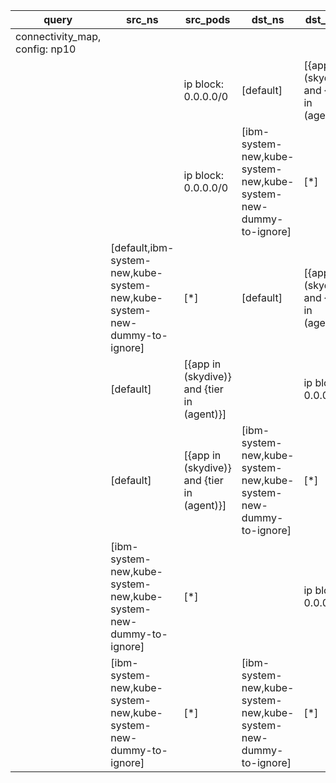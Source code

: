 |query|src_ns|src_pods|dst_ns|dst_pods|connection|
|---|---|---|---|---|---|
|connectivity_map, config: np10|
|||ip block: 0.0.0.0/0|[default]|[{app in (skydive)} and {tier in (agent)}]|All connections|
|||ip block: 0.0.0.0/0|[ibm-system-new,kube-system-new,kube-system-new-dummy-to-ignore]|[*]|All connections|
||[default,ibm-system-new,kube-system-new,kube-system-new-dummy-to-ignore]|[*]|[default]|[{app in (skydive)} and {tier in (agent)}]|All connections|
||[default]|[{app in (skydive)} and {tier in (agent)}]||ip block: 0.0.0.0/0|All connections|
||[default]|[{app in (skydive)} and {tier in (agent)}]|[ibm-system-new,kube-system-new,kube-system-new-dummy-to-ignore]|[*]|All connections|
||[ibm-system-new,kube-system-new,kube-system-new-dummy-to-ignore]|[*]||ip block: 0.0.0.0/0|All connections|
||[ibm-system-new,kube-system-new,kube-system-new-dummy-to-ignore]|[*]|[ibm-system-new,kube-system-new,kube-system-new-dummy-to-ignore]|[*]|All connections|


